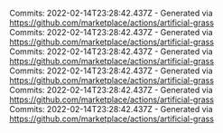 Commits: 2022-02-14T23:28:42.437Z - Generated via https://github.com/marketplace/actions/artificial-grass
<br>
Commits: 2022-02-14T23:28:42.437Z - Generated via https://github.com/marketplace/actions/artificial-grass
<br>
Commits: 2022-02-14T23:28:42.437Z - Generated via https://github.com/marketplace/actions/artificial-grass
<br>
Commits: 2022-02-14T23:28:42.437Z - Generated via https://github.com/marketplace/actions/artificial-grass
<br>
Commits: 2022-02-14T23:28:42.437Z - Generated via https://github.com/marketplace/actions/artificial-grass
<br>
Commits: 2022-02-14T23:28:42.437Z - Generated via https://github.com/marketplace/actions/artificial-grass
<br>
